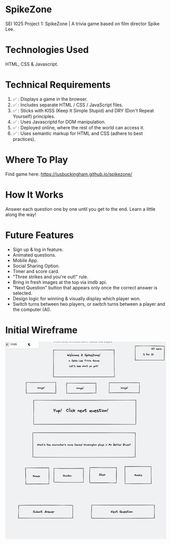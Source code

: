 # SpikeZone
SEI 1025 Project 1: SpikeZone | A trivia game based on film director Spike Lee.

# Technologies Used
HTML, CSS & Javascript.

<!-- # Approach Taken
This is a basic app that uses questions stored as an array of objects and answers hard coded as true or false  -->

# Technical Requirements
1. ✅ : Displays a game in the browser.
2. ✅ : Includes separate HTML / CSS / JavaScript files.
3. ✅ : Sticks with KISS (Keep It Simple Stupid) and DRY (Don't Repeat Yourself) principles.
4. ✅ : Uses Javascriptd for DOM manipulation.
5. ✅ : Deployed online, where the rest of the world can access it.
6. ✅ : Uses semantic markup for HTML and CSS (adhere to best practices).

# Where To Play
Find game here: https://jusbuckingham.github.io/spikezone/ 

# How It Works
Answer each question one by one until you get to the end.  Learn a little along the way! 
   
# Future Features
- Sign up & log in feature.
- Animated questions.
- Mobile App.
- Social Sharing Option.
- Timer and score card.
- "Three strikes and you're out!" rule.
- Bring in fresh images at the top via imdb api.
- "Next Question" button that appears only once the correct answer is selected.
- Design logic for winning & visually display which player won.
- Switch turns between two players, or switch turns between a player and the computer (AI).

<!-- # Unsolved Prblems
- Could not figure out a proper way to add score card. -->

# Initial Wireframe
![Getting Started](./wireframe-spikezone.png)